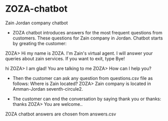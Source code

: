 # ZOZA-chatbot
Zain Jordan company chatbot

- ZOZA chatbot introduces answers for the most frequent questions from customers. These questions for Zain company in Jordan.
Chatbot starts by greating the customer: 

ZOZA> Hi my name is ZOZA. I'm Zain's virtual agent. I will answer your queries about zain services. If you want to exit, type Bye!

hi
ZOZA> I am glad! You are talking to me
ZOZA> How can I help you?

- Then the customer can ask any question from questions.csv file as follows: 
Where is Zain located?
ZOZA>  Zain company is located in Amman-Jordan seventh-circule2.

- The customer can end the conversation by saying thank you or thanks: 
thanks
ZOZA> You are welcome..

ZOZA chatbot answers are chosen from answers.csv

